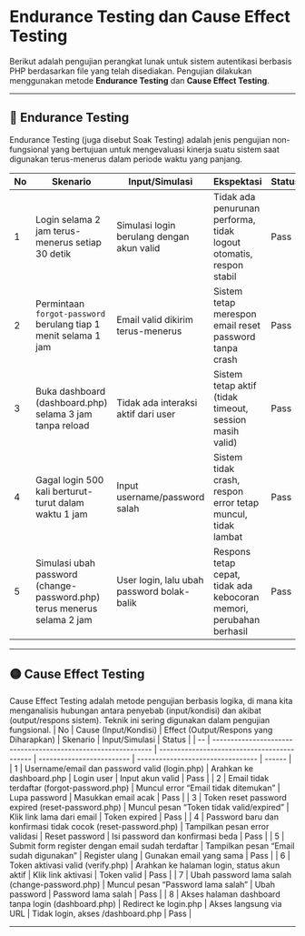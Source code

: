 
# Endurance Testing dan Cause Effect Testing

Berikut adalah pengujian perangkat lunak untuk sistem autentikasi berbasis PHP berdasarkan file yang telah disediakan. Pengujian dilakukan menggunakan metode **Endurance Testing** dan **Cause Effect Testing**.

---

## 🔵 Endurance Testing
Endurance Testing (juga disebut Soak Testing) adalah jenis pengujian non-fungsional yang bertujuan untuk mengevaluasi kinerja suatu sistem saat digunakan terus-menerus dalam periode waktu yang panjang.

| No | Skenario                                                                | Input/Simulasi                             | Ekspektasi                                                          | Status |
| -- | ----------------------------------------------------------------------- | ------------------------------------------ | ------------------------------------------------------------------- | ------ |
| 1  | Login selama 2 jam terus-menerus setiap 30 detik                        | Simulasi login berulang dengan akun valid  | Tidak ada penurunan performa, tidak logout otomatis, respon stabil  | Pass   |
| 2  | Permintaan `forgot-password` berulang tiap 1 menit selama 1 jam         | Email valid dikirim terus-menerus          | Sistem tetap merespon email reset password tanpa crash              | Pass   |
| 3  | Buka dashboard (dashboard.php) selama 3 jam tanpa reload                | Tidak ada interaksi aktif dari user        | Sistem tetap aktif (tidak timeout, session masih valid)             | Pass   |
| 4  | Gagal login 500 kali berturut-turut dalam waktu 1 jam                   | Input username/password salah              | Sistem tidak crash, respon error tetap muncul, tidak lambat         | Pass   |
| 5  | Simulasi ubah password (change-password.php) terus menerus selama 2 jam | User login, lalu ubah password bolak-balik | Respons tetap cepat, tidak ada kebocoran memori, perubahan berhasil | Pass   |

---

## 🟡 Cause Effect Testing
Cause Effect Testing adalah metode pengujian berbasis logika, di mana kita menganalisis hubungan antara penyebab (input/kondisi) dan akibat (output/respons sistem). Teknik ini sering digunakan dalam pengujian fungsional.
| No | Cause (Input/Kondisi)                                         | Effect (Output/Respons yang Diharapkan)     | Skenario                  | Input/Simulasi                    | Status |
| -- | ------------------------------------------------------------- | ------------------------------------------- | ------------------------- | --------------------------------- | ------ |
| 1  | Username/email dan password valid (login.php)                 | Arahkan ke dashboard.php                    | Login user                | Input akun valid                  | Pass   |
| 2  | Email tidak terdaftar (forgot-password.php)                   | Muncul error “Email tidak ditemukan”        | Lupa password             | Masukkan email acak               | Pass   |
| 3  | Token reset password expired (reset-password.php)             | Muncul pesan “Token tidak valid/expired”    | Klik link lama dari email | Token expired                     | Pass   |
| 4  | Password baru dan konfirmasi tidak cocok (reset-password.php) | Tampilkan pesan error validasi              | Reset password            | Isi password dan konfirmasi beda  | Pass   |
| 5  | Submit form register dengan email sudah terdaftar             | Tampilkan pesan “Email sudah digunakan”     | Register ulang            | Gunakan email yang sama           | Pass   |
| 6  | Token aktivasi valid (verify.php)                             | Arahkan ke halaman login, status akun aktif | Klik link aktivasi        | Token valid                       | Pass   |
| 7  | Ubah password lama salah (change-password.php)                | Muncul pesan “Password lama salah”          | Ubah password             | Password lama salah               | Pass   |
| 8  | Akses halaman dashboard tanpa login (dashboard.php)           | Redirect ke login.php                       | Akses langsung via URL    | Tidak login, akses /dashboard.php | Pass   |

---

